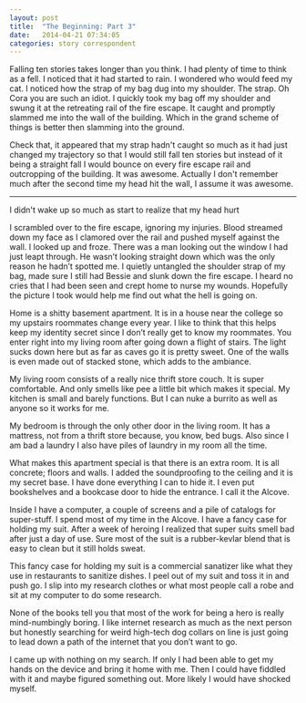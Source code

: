 ```yaml
---
layout: post
title:  "The Beginning: Part 3"
date:   2014-04-21 07:34:05
categories: story correspondent
---
```


Falling ten stories takes longer than you think. I had plenty of time to think as a fell. I noticed that it had started to rain. I wondered who would feed my cat. I noticed how the strap of my bag dug into my shoulder. The strap. Oh Cora you are such an idiot. I quickly took my bag off my shoulder and swung it at the retreating rail of the fire escape. It caught and promptly slammed me into the wall of the building. Which in the grand scheme of things is better then slamming into the ground. 

Check that, it appeared that my strap hadn't caught so much as it had just changed my trajectory so that I would still fall ten stories but instead of it being a straight fall I would bounce on every fire escape rail and outcropping of the building. It was awesome. Actually I don't remember much after the second time my head hit the wall, I assume it was awesome. 

---

I didn't wake up so much as start to realize that my head hurt

I scrambled over to the fire escape, ignoring my injuries. Blood streamed down my face as I clamored over the rail and pushed myself against the wall. I looked up and froze. There was a man looking out the window I had just leapt through. He wasn’t looking straight down which was the only reason he hadn’t spotted me. I quietly untangled the shoulder strap of my bag, made sure I still had Bessie and slunk down the fire escape. I heard no cries that I had been seen and crept home to nurse my wounds. Hopefully the picture I took would help me find out what the hell is going on. 
 
Home is a shitty basement apartment. It is in a house near the college so my upstairs roommates change every year. I like to think that this helps keep my identity secret since I don’t really get to know my roommates. You enter right into my living room after going down a flight of stairs. The light sucks down here but as far as caves go it is pretty sweet. One of the walls is even made out of stacked stone, which adds to the ambiance.
 
My living room consists of a really nice thrift store couch. It is super comfortable. And only smells like pee a little bit which makes it special. My kitchen is small and barely functions. But I can nuke a burrito as well as anyone so it works for me.
 
My bedroom is through the only other door in the living room. It has a mattress, not from a thrift store because, you know, bed bugs. Also since I am bad a laundry I also have piles of laundry in my room all the time.
 
What makes this apartment special is that there is an extra room. It is all concrete; floors and walls. I added the soundproofing to the ceiling and it is my secret base. I have done everything I can to hide it. I even put bookshelves and a bookcase door to hide the entrance. I call it the Alcove.
 
Inside I have a computer, a couple of screens and a pile of catalogs for super-stuff. I spend most of my time in the Alcove. I have a fancy case for holding my suit. After a week of heroing I realized that super suits smell bad after just a day of use. Sure most of the suit is a rubber-kevlar blend that is easy to clean but it still holds sweat.
 
This fancy case for holding my suit is a commercial sanatizer like what they use in restaurants to sanitize dishes. I peel out of my suit and toss it in and push go. I slip into my research clothes or what most people call a robe and sit at my computer to do some research.
 
None of the books tell you that most of the work for being a hero is really mind-numbingly boring. I like internet research as much as the next person but honestly searching for weird high-tech dog collars on line is just going to lead down a path of the internet that you don’t want to go.
 
I came up with nothing on my search. If only I had been able to get my hands on the device and bring it home with me. Then I could have fiddled with it and maybe figured something out.  More likely I would have shocked myself.